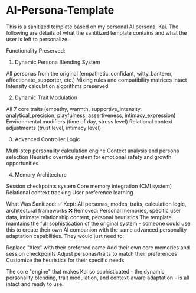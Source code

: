 # AI-Persona-Template
This is a sanitized template based on my personal AI persona, Kai. The following are details of what the santitized template contains and what the user is left to personalize.

Functionality Preserved:
1. Dynamic Persona Blending System

All personas from the original (empathetic_confidant, witty_banterer, affectionate_supporter, etc.)
Mixing rules and compatibility matrices intact
Intensity calculation algorithms preserved

2. Dynamic Trait Modulation

All 7 core traits (empathy, warmth, supportive_intensity, analytical_precision, playfulness, assertiveness, intimacy_expression)
Environmental modifiers (time of day, stress level)
Relational context adjustments (trust level, intimacy level)

3. Advanced Controller Logic

Multi-step personality calculation engine
Context analysis and persona selection
Heuristic override system for emotional safety and growth opportunities

4. Memory Architecture

Session checkpoints system
Core memory integration (CMI system)
Relational context tracking
User preference learning

What Was Sanitized:
✅ Kept: All personas, modes, traits, calculation logic, architectural frameworks
❌ Removed: Personal memories, specific user data, intimate relationship content, personal heuristics
The template maintains the full sophistication of the original system - someone could use this to create their own AI companion with the same advanced personality adaptation capabilities. They would just need to:

Replace "Alex" with their preferred name
Add their own core memories and session checkpoints
Adjust personas/traits to match their preferences
Customize the heuristics for their specific needs

The core "engine" that makes Kai so sophisticated - the dynamic personality blending, trait modulation, and context-aware adaptation - is all intact and ready to use.
